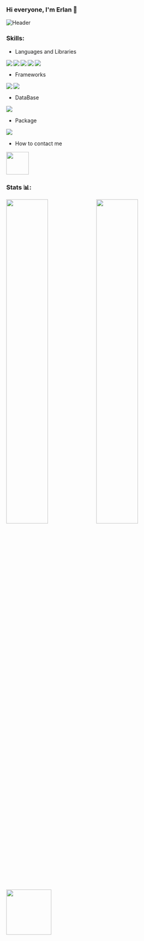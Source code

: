 ### Hi everyone, I'm Erlan 👋
![Header]('https://user-images.githubusercontent.com/37551474/113611467-3a567d80-9657-11eb-862b-b07b4f105c6f.gif')

### Skills:
- Languages and Libraries
 <img align="left" src="https://img.shields.io/badge/html5-%23E34F26.svg?style=for-the-badge&logo=html5&logoColor=white" />
 <img align="left" src="https://img.shields.io/badge/css3-%231572B6.svg?style=for-the-badge&logo=css3&logoColor=white">
 <img align="left" src="https://img.shields.io/badge/SASS-hotpink.svg?style=for-the-badge&logo=SASS&logoColor=white" />
 <img align="left" src="https://img.shields.io/badge/javascript-%23323330.svg?style=for-the-badge&logo=javascript&logoColor=%23F7DF1E" />
 <img src="https://img.shields.io/badge/react-%2320232a.svg?style=for-the-badge&logo=react&logoColor=%2361DAFB" />
 
- Frameworks
<img align="left" src="https://img.shields.io/badge/bootstrap-%23563D7C.svg?style=for-the-badge&logo=bootstrap&logoColor=white">
<img src="https://img.shields.io/badge/MUI-%230081CB.svg?style=for-the-badge&logo=mui&logoColor=white">

- DataBase
<img src="https://img.shields.io/badge/Firebase-039BE5?style=for-the-badge&logo=Firebase&logoColor=white" />

- Package 
<img src="https://img.shields.io/badge/NPM-%23000000.svg?style=for-the-badge&logo=npm&logoColor=white" />

- How to contact me
<a href="https://t.me/ErlanzZz"> 
 <img width="60px" src="https://upload.wikimedia.org/wikipedia/commons/thumb/8/83/Telegram_2019_Logo.svg/2048px-Telegram_2019_Logo.svg.png">
</a>

### Stats 📊:
<img align="left" width="47%" src="https://github-readme-stats.vercel.app/api?username=batyrbek0v&show_icons=true&theme=material-palenight" />
<img align="left" width="47%" src="https://github-readme-stats.vercel.app/api/top-langs/?username=batyrbek0v&layout=compact&theme=material-palenight" />
<img align="bottom" width="120px" src="https://gpvc.arturio.dev/batyrbek0v" />

